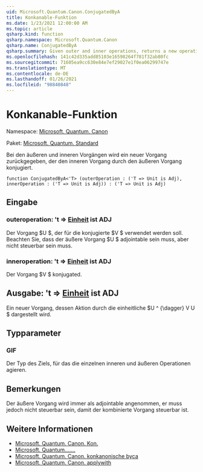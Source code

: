 ```yaml
---
uid: Microsoft.Quantum.Canon.ConjugatedByA
title: Konkanable-Funktion
ms.date: 1/23/2021 12:00:00 AM
ms.topic: article
qsharp.kind: function
qsharp.namespace: Microsoft.Quantum.Canon
qsharp.name: ConjugatedByA
qsharp.summary: Given outer and inner operations, returns a new operation that conjugates the inner operation by the outer operation.
ms.openlocfilehash: 141c42d335add85103e16598264f781f32ab80fc
ms.sourcegitcommit: 71605ea9cc630e84e7ef29027e1f0ea06299747e
ms.translationtype: MT
ms.contentlocale: de-DE
ms.lasthandoff: 01/26/2021
ms.locfileid: "98840848"
---
```

# <a name="conjugatedbya-function"></a>Konkanable-Funktion

Namespace: [Microsoft. Quantum. Canon](xref:Microsoft.Quantum.Canon)

Paket: [Microsoft. Quantum. Standard](https://nuget.org/packages/Microsoft.Quantum.Standard)


Bei den äußeren und inneren Vorgängen wird ein neuer Vorgang zurückgegeben, der den inneren Vorgang durch den äußeren Vorgang konjugiert.

```qsharp
function ConjugatedByA<'T> (outerOperation : ('T => Unit is Adj), innerOperation : ('T => Unit is Adj)) : ('T => Unit is Adj)
```


## <a name="input"></a>Eingabe

### <a name="outeroperation--t--unit--is-adj"></a>outeroperation: 't => [Einheit](xref:microsoft.quantum.lang-ref.unit)  ist ADJ

Der Vorgang $U $, der für die konjugierte $V $ verwendet werden soll. Beachten Sie, dass der äußere Vorgang $U $ adjointable sein muss, aber nicht steuerbar sein muss.


### <a name="inneroperation--t--unit--is-adj"></a>inneroperation: 't => [Einheit](xref:microsoft.quantum.lang-ref.unit)  ist ADJ

Der Vorgang $V $ konjugated.



## <a name="output--t--unit--is-adj"></a>Ausgabe: 't => [Einheit](xref:microsoft.quantum.lang-ref.unit)  ist ADJ

Ein neuer Vorgang, dessen Aktion durch die einheitliche $U ^ {\dagger} V U $ dargestellt wird.

## <a name="type-parameters"></a>Typparameter

### <a name="t"></a>GIF

Der Typ des Ziels, für das die einzelnen inneren und äußeren Operationen agieren.

## <a name="remarks"></a>Bemerkungen

Der äußere Vorgang wird immer als adjointable angenommen, er muss jedoch nicht steuerbar sein, damit der kombinierte Vorgang steuerbar ist.

## <a name="see-also"></a>Weitere Informationen

- [Microsoft. Quantum. Canon. Kon.](xref:Microsoft.Quantum.Canon.ConjugatedByA)
- [Microsoft. Quantum.......](xref:Microsoft.Quantum.Canon.ConjugatedByC)
- [Microsoft. Quantum. Canon. konkanonische byca](xref:Microsoft.Quantum.Canon.ConjugatedByCA)
- [Microsoft. Quantum. Canon. applywith](xref:Microsoft.Quantum.Canon.ApplyWith)